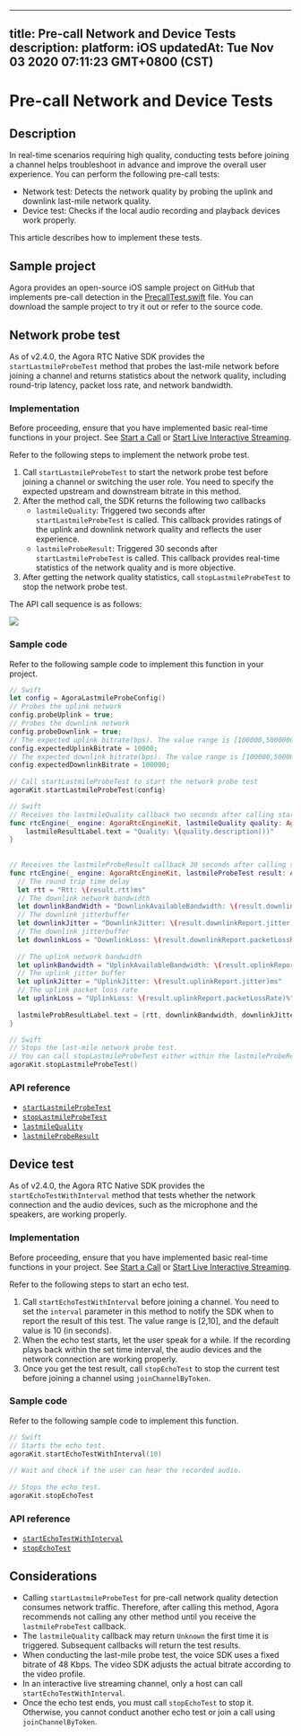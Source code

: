 
---
title: Pre-call Network and Device Tests
description: 
platform: iOS
updatedAt: Tue Nov 03 2020 07:11:23 GMT+0800 (CST)
---
# Pre-call Network and Device Tests
## Description

In real-time scenarios requiring high quality, conducting tests before joining a channel helps troubleshoot in advance and improve the overall user experience. You can perform the following pre-call tests:

- Network test: Detects the network quality by probing the uplink and downlink last-mile network quality.
- Device test: Checks if the local audio recording and playback devices work properly.

This article describes how to implement these tests.

## Sample project

Agora provides an open-source iOS sample project on GitHub that implements pre-call detection in the [PrecallTest.swift](https://github.com/AgoraIO/API-Examples/blob/master/iOS/APIExample/Examples/Advanced/PrecallTest/PrecallTest.swift) file. You can download the sample project to try it out or refer to the source code.

## Network probe test

As of v2.4.0, the Agora RTC Native SDK provides the `startLastmileProbeTest` method that probes the last-mile network before joining a channel and returns statistics about the network quality, including round-trip latency, packet loss rate, and network bandwidth.

### Implementation

Before proceeding, ensure that you have implemented basic real-time functions in your project. See [Start a Call](../../en/Video/start_call_ios.md) or [Start Live Interactive Streaming](../../en/Video/start_live_ios.md).

Refer to the following steps to implement the network probe test.

1. Call `startLastmileProbeTest` to start the network probe test before joining a channel or switching the user role. You need to specify the expected upstream and downstream bitrate in this method.
2. After the method call, the SDK returns the following two callbacks
	- `lastmileQuality`: Triggered two seconds after `startLastmileProbeTest` is called. This callback provides ratings of the uplink and downlink network quality and reflects the user experience.
	- `lastmileProbeResult`: Triggered 30 seconds after `startLastmileProbeTest` is called. This callback provides real-time statistics of the network quality and is more objective.
3. After getting the network quality statistics, call `stopLastmileProbeTest` to stop the network probe test.

The API call sequence is as follows:

![](https://web-cdn.agora.io/docs-files/1603946038258)

### Sample code

Refer to the following sample code to implement this function in your project.

```swift
// Swift
let config = AgoraLastmileProbeConfig()
// Probes the uplink network
config.probeUplink = true;
// Probes the downlink network
config.probeDownlink = true;
// The expected uplink bitrate(bps). The value range is [100000,5000000]
config.expectedUplinkBitrate = 10000;
// The expected downlink bitrate(bps). The value range is [100000,5000000]
config.expectedDownlinkBitrate = 100000;
  
// Call startLastmileProbeTest to start the network probe test
agoraKit.startLastmileProbeTest(config)
```

```swift
// Swift
// Receives the lastmileQuality callback two seconds after calling startLastmileProbeTest. This callback is triggered once every 2 seconds.
func rtcEngine(_ engine: AgoraRtcEngineKit, lastmileQuality quality: AgoraNetworkQuality) {
    lastmileResultLabel.text = "Quality: \(quality.description())"
}
  
  
// Receives the lastmileProbeResult callback 30 seconds after calling startLastmileProbeTest. This callback provides more detailed network quality statistics.
func rtcEngine(_ engine: AgoraRtcEngineKit, lastmileProbeTest result: AgoraLastmileProbeResult) {
  // The round trip time delay
  let rtt = "Rtt: \(result.rtt)ms"
  // The downlink network bandwidth
  let downlinkBandWidth = "DownlinkAvailableBandwidth: \(result.downlinkReport.availableBandwidth)Kbps"
  // The downlink jitterbuffer
  let downlinkJitter = "DownlinkJitter: \(result.downlinkReport.jitter)ms"
  // The downlink jitterbuffer
  let downlinkLoss = "DownlinkLoss: \(result.downlinkReport.packetLossRate)%"
    
  // The uplink network bandwidth
  let uplinkBandwidth = "UplinkAvailableBandwidth: \(result.uplinkReport.availableBandwidth)Kbps"
  // The uplink jitter buffer
  let uplinkJitter = "UplinkJitter: \(result.uplinkReport.jitter)ms"
  // The uplink packet loss rate
  let uplinkLoss = "UplinkLoss: \(result.uplinkReport.packetLossRate)%"
    
  lastmileProbResultLabel.text = [rtt, downlinkBandwidth, downlinkJitter, downlinkLoss, uplinkBandwidth, uplinkJitter, uplinkLoss].joined(separator: "\n")
}
```

```swift
// Swift
// Stops the last-mile network probe test.
// You can call stopLastmileProbeTest either within the lastmileProbeResult callback, or at other time before joining a channel.
agoraKit.stopLastmileProbeTest()
```

### API reference

- [`startLastmileProbeTest`](https://docs.agora.io/en/Video/API%20Reference/oc/Classes/AgoraRtcEngineKit.html#//api/name/startLastmileProbeTest:)
- [`stopLastmileProbeTest`](https://docs.agora.io/en/Video/API%20Reference/oc/Classes/AgoraRtcEngineKit.html#//api/name/stopLastmileProbeTest)
- [`lastmileQuality`](https://docs.agora.io/en/Video/API%20Reference/oc/Protocols/AgoraRtcEngineDelegate.html#//api/name/rtcEngine:lastmileQuality:)
- [`lastmileProbeResult`](https://docs.agora.io/en/Video/API%20Reference/oc/Protocols/AgoraRtcEngineDelegate.html#//api/name/rtcEngine:lastmileProbeTestResult:)

## Device test

As of v2.4.0, the Agora RTC Native SDK provides the `startEchoTestWithInterval` method that tests whether the network connection and the audio devices, such as the microphone and the speakers, are working properly.

### Implementation

Before proceeding, ensure that you have implemented basic real-time functions in your project. See [Start a Call](../../en/Video/start_call_ios.md) or [Start Live Interactive Streaming](../../en/Video/start_live_ios.md).

Refer to the following steps to start an echo test.

1. Call `startEchoTestWithInterval` before joining a channel. You need to set the `interval` parameter in this method to notify the SDK when to report the result of this test. The value range is [2,10], and the default value is 10 (in seconds).
2. When the echo test starts, let the user speak for a while. If the recording plays back within the set time interval, the audio devices and the network connection are working properly.
3. Once you get the test result, call `stopEchoTest` to stop the current test before joining a channel using `joinChannelByToken`.

### Sample code

Refer to the following sample code to implement this function.

```swift
// Swift
// Starts the echo test.
agoraKit.startEchoTestWithInterval(10)
 
// Wait and check if the user can hear the recorded audio.
 
// Stops the echo test.
agoraKit.stopEchoTest
```

### API reference

- [`startEchoTestWithInterval`](https://docs.agora.io/en/Video/API%20Reference/oc/Classes/AgoraRtcEngineKit.html#//api/name/startEchoTestWithInterval:successBlock:)
- [`stopEchoTest`](https://docs.agora.io/en/Video/API%20Reference/oc/Classes/AgoraRtcEngineKit.html#//api/name/stopEchoTest)

## Considerations

- Calling `startLastmileProbeTest` for pre-call network quality detection consumes network traffic. Therefore, after calling this method, Agora recommends not calling any other method until you receive the `lastmileProbeTest` callback.
- The `lastmileQuality` callback may return `Unknown` the first time it is triggered. Subsequent callbacks will return the test results.
- When conducting the last-mile probe test, the voice SDK uses a fixed bitrate of 48 Kbps. The video SDK adjusts the actual bitrate according to the video profile.
- In an interactive live streaming channel, only a host can call `startEchoTestWithInterval`.
- Once the echo test ends, you must call `stopEchoTest` to stop it. Otherwise, you cannot conduct another echo test or join a call using `joinChannelByToken`.



